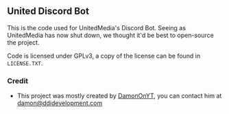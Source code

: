 <h2>United Discord Bot</h2>

This is the code used for UnitedMedia's Discord Bot. Seeing as UnitedMedia has now shut down, we thought it'd be best to open-source the project.

Code is licensed under GPLv3, a copy of the license can be found in `LICENSE.TXT`.

<h3>Credit</h3>

* This project was mostly created by [DamonOnYT](https://damonon.yt), you can contact him at [damon@ddidevelopment.com](mailto:damon@ddidevelopment.com)
